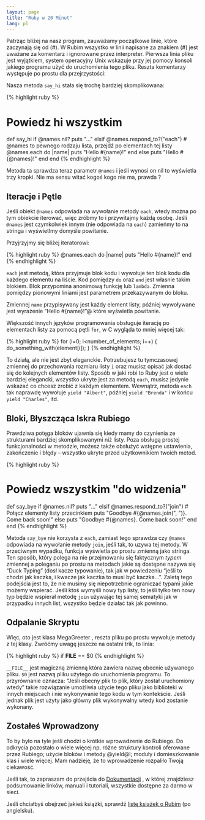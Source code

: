 ```yaml
---
layout: page
title: "Ruby w 20 Minut"
lang: pl
---
```


Patrząc bliżej na nasz program, zauważamy początkowe linie, które
zaczynają się od (#). W Rubim wszystko w linii napisane za znakiem (#)
jest uważane za komentarz i ignorowane przez interpreter. Pierwsza linia
pliku jest wyjątkiem, system operacyjny Unix wskazuje przy jej pomocy
konsoli jakiego programu użyć do uruchomienia tego pliku. Reszta
komentarzy występuje po prostu dla przejrzystości:

Nasza metoda `say_hi` stała się trochę bardziej skomplikowana:

{% highlight ruby %}
# Powiedz hi wszystkim
def say_hi
  if @names.nil?
    puts "..."
  elsif @names.respond_to?("each")
    # @names to pewnego rodzaju lista, przejdź po elementach tej listy
    @names.each do |name|
      puts "Hello #{name}!"
    end
  else
    puts "Hello #{@names}!"
  end
end
{% endhighlight %}

Metoda ta sprawdza teraz parametr `@names` i jeśli wynosi on nil to
wyświetla trzy kropki. Nie ma sensu witać kogoś kogo nie ma, prawda ?

## Iteracje i Pętle

Jeśli obiekt `@names` odpowiada na wywołanie metody `each`, wtedy można
po tym obiekcie iterować, więc zróbmy to i przywitajmy każdą osobę.
Jeśli `@names` jest czymkolwiek innym (nie odpowiada na `each`) zamieńmy
to na stringa i wyświetlmy domyśle powitanie.

Przyjrzyjmy się bliżej iteratorowi:

{% highlight ruby %}
@names.each do |name|
  puts "Hello #{name}!"
end
{% endhighlight %}

`each` jest metodą, która przyjmuje blok kodu i wywołuje ten blok kodu
dla każdego elementu na liście. Kod pomiędzy `do` oraz `end` jest
własnie takim blokiem. Blok przypomina anonimową funkcję lub `lambda`.
Zmienna pomiędzy pionowymi liniami jest parametrem przekazywanym do
bloku.

Zmiennej `name` przypisywany jest każdy element listy, później
wywoływane jest wyrażenie “Hello #\{name}!”@ które wyświetla powitanie.

Większość innych języków programowania obsługuje iterację po elementach
listy za pomocą pętli `for`, w C wygląda to mniej więcej tak:

{% highlight ruby %}
for (i=0; i<number_of_elements; i++)
{
  do_something_with(element[i]);
}
{% endhighlight %}

To działą, ale nie jest zbyt eleganckie. Potrzebujesz tu tymczasowej
zmiennej do przechowania rozmiaru listy `i` oraz musisz opisać jak
dostać się do kolejnych elementów listy. Sposób w jaki robi to Ruby jest
o wiele bardziej elegancki, wszystko ukryte jest za metodą `each`,
musisz jedynie wskazać co chcesz zrobić z każdym elementem. Wewnątrz,
metoda `each` tak naprawdę wywołuje `yield "Albert"`, później `yield
"Brenda"` i w końcu `yield "Charles"`, itd.

## Bloki, Błyszcząca Iskra Rubiego

Prawdziwa potęga bloków ujawnia się kiedy mamy do czynienia ze
strukturami bardziej skomplikowanymi niż listy. Poza obsługą prostej
funkcjonalności w metodzie, możesz także obsłużyć wstępne ustawienia,
zakończenie i błędy – wszystko ukryte przed użytkownikiem twoich metod.

{% highlight ruby %}
# Powiedz wszystkim "do widzenia"
def say_bye
  if @names.nil?
    puts "..."
  elsif @names.respond_to?("join")
    # Połącz elementy listy przecinkiem
    puts "Goodbye #{@names.join(", ")}.  Come back soon!"
  else
    puts "Goodbye #{@names}.  Come back soon!"
  end
end
{% endhighlight %}

Metoda `say_bye` nie korzysta z `each`, zamiast tego sprawdza czy
`@names` odpowiada na wywołanie metody `join`, jeśli tak, to uzywa tej
metody. W przeciwnym wypadku, funkcja wyświetla po prostu zmienną jako
stringa. Ten sposób, który polega na nie przejmowaniu się faktycznym
*typem* zmiennej a poleganiu po prostu na metodach jakie są dostępne
nazywa się “Duck Typing” (dosł kacze typowanie), tak jak w powiedzeniu
“jeśli to chodzi jak kaczka, i kwacze jak kaczka to musi być kaczka…”.
Zaletą tego podejścia jest to, że nie musimy się niepotrzebnie
ograniczać typami jakie możemy wspierać. Jeśli ktoś wymyśli nowy typ
listy, to jeśli tylko ten nowy typ będzie wspierał metodę `join`
używając tej samej sematyki jak w przypadku innych list, wszystko będzie
działać tak jak powinno.

## Odpalanie Skryptu

Więc, oto jest klasa MegaGreeter , reszta pliku po prostu wywołuje
metody z tej klasy. Zwróćmy uwagę jeszcze na ostatni trik, to linia:

{% highlight ruby %}
if __FILE__ == $0
{% endhighlight %}

`__FILE__` jest magiczną zmienną która zawiera nazwę obecnie używanego
pliku. `$0` jest nazwą pliku użytego do uruchomienia programu. To
przyrównanie oznacza: “Jeśli obecny plik to plik, który został
uruchomiony wtedy” takie rozwiązanie umożliwia użycie tego pliku jako
biblioteki w innych miejscach i nie wykonywanie tego kodu w tym
kontekście. Jeśli jednak plik jest użyty jako główny plik wykonywalny
wtedy kod zostanie wykonany.

## Zostałeś Wprowadzony

To by było na tyle jeśli chodzi o krótkie wprowadzenie do Rubiego. Do
odkrycia pozostało o wiele więcej np. różne struktury kontroli oferowane
przez Rubiego; użycie bloków i metody @yield@l; moduły i domieszkowanie
klas i wiele więcej. Mam nadzieję, że to wprowadzenie rozpaliło Twoją
ciekawość.

Jeśli tak, to zapraszam do przejścia do
[Dokumentacji](/pl/dokumentacja/) , w której znajdziesz podsumowanie
linków, manuali i tutoriali, wszystkie dostępne za darmo w sieci.

Jeśli chciałbyś obejrzeć jakieś książki, sprawdź [listę książek o
Rubim][1] (po angielsku).



[1]: http://www.ruby-lang.org/en/documentation/book-list/ 
